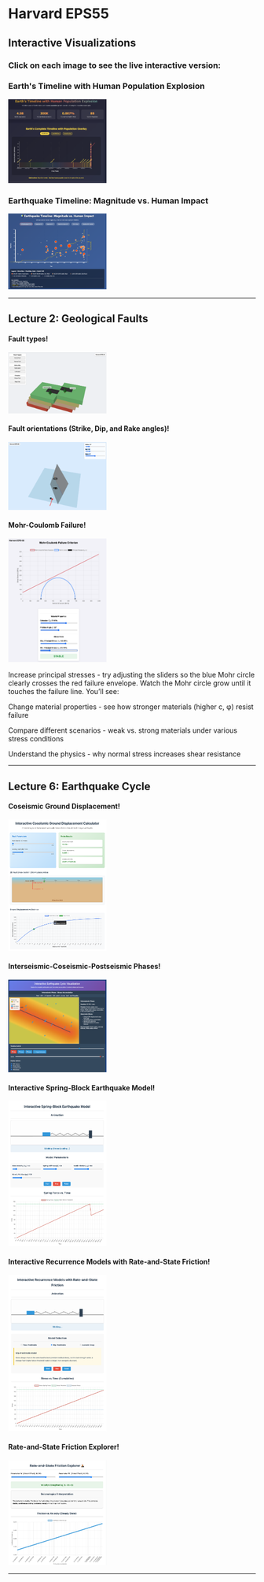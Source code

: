 # Harvard EPS55

## Interactive Visualizations

### Click on each image to see the live interactive version:

### Earth's Timeline with Human Population Explosion
<a href="https://smousavi05.github.io/EPS55/interactive_visualizations/viz__l01_earth_human_timeline.html">
  <img src="interactive_visualizations/viz__l01_earth_human_timeline.png" alt="Interactive Figure Preview" width="200">
</a>

### Earthquake Timeline: Magnitude vs. Human Impact
<a href="https://smousavi05.github.io/EPS55/interactive_visualizations/viz__l01_earthquake-death.html">
  <img src="interactive_visualizations/viz__l01_earthquake-death.png" alt="Interactive Figure Preview" width="200">
</a>

---------------------------------------------------------
## Lecture 2: Geological Faults

#### Fault types!

<a href="https://smousavi05.github.io/EPS55/interactive_visualizations/viz__l02_fault_types.html">
  <img src="interactive_visualizations/viz__l02_fault_types.png" alt="Interactive Figure Preview" width="200">
</a>

#### Fault orientations (Strike, Dip, and Rake angles)!
<a href="https://smousavi05.github.io/EPS55/interactive_visualizations/viz__l02_fault_strik_dip_rake.html">
  <img src="interactive_visualizations/viz__l02_fault_strik_dip_rake.png" alt="Interactive Figure Preview" width="200">
</a>

#### Mohr-Coulomb Failure!

<a href="https://smousavi05.github.io/EPS55/interactive_visualizations/viz__l02_coulomb_criterion.html">
  <img src="interactive_visualizations/viz__l02_coulomb_criterion.png" alt="Interactive Figure Preview" width="200">
</a>

Increase principal stresses - try adjusting the sliders so the blue Mohr circle clearly crosses the red failure envelope. Watch the Mohr circle grow until it touches the failure line. You’ll see:

Change material properties - see how stronger materials (higher c, φ) resist failure

Compare different scenarios - weak vs. strong materials under various stress conditions

Understand the physics - why normal stress increases shear resistance

---------------------------------------------------------
## Lecture 6: Earthquake Cycle

#### Coseismic Ground Displacement!

<a href="https://smousavi05.github.io/EPS55/interactive_visualizations/viz__l06_coseismic_calculator.html">
  <img src="interactive_visualizations/viz__l06_coseismic_calculator.png" alt="Interactive Figure Preview" width="200">
</a>

#### Interseismic-Coseismic-Postseismic Phases!
<a href="https://smousavi05.github.io/EPS55/interactive_visualizations/viz__l06_earthquake_cycle.html">
  <img src="interactive_visualizations/viz__l06_earthquake_cycle.png" alt="Interactive Figure Preview" width="200">
</a>

#### Interactive Spring-Block Earthquake Model!
<a href="https://smousavi05.github.io/EPS55/interactive_visualizations/viz__l06_spring_block_model.html">
  <img src="interactive_visualizations/viz__l06_spring_block_model.png" alt="Interactive Figure Preview" width="200">
</a>

#### Interactive Recurrence Models with Rate-and-State Friction!
<a href="https://smousavi05.github.io/EPS55/interactive_visualizations/viz__l06_timepredictable_slippredictable.html">
  <img src="interactive_visualizations/viz__l06_timepredictable_slippredictable.png" alt="Interactive Figure Preview" width="200">
</a>

#### Rate-and-State Friction Explorer!
<a href="https://smousavi05.github.io/EPS55/interactive_visualizations/viz__l06_rate_and_state.html">
  <img src="interactive_visualizations/viz__l06_rate_and_state.png" alt="Interactive Figure Preview" width="200">
</a>

---------------------------------------------------------
